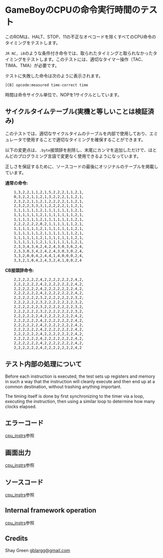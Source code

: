 # GameBoyのCPUの命令実行時間のテスト

このROMは、HALT、STOP、11の不正なオペコードを除くすべてのCPU命令のタイミングをテストします。

`JR NC, i8`のような条件付き命令では、取られたタイミングと取られなかったタイミングをテストします。このテストには、適切なタイマー操作（TAC、TIMA、TMA）が必要です。

テストに失敗した命令は次のように表示されます。

```
[CB] opcode:measured time-correct time
```

時間は命令サイクル単位で、NOPを1サイクルとしています。

## サイクルタイムテーブル(実機と等しいことは検証済み)

このテストでは、適切なサイクルタイムのテーブルを内部で使用しており、エミュレータで使用することで適切なタイミングを確保することができます。

以下の変更点は、`.byte`接頭辞を削除し、末尾にカンマを追加しただけで、ほとんどのプログラミング言語で変更なく使用できるようになっています。

正しさを保証するために、ソースコードの最後にオリジナルのテーブルを掲載しています。

**通常の命令:**

```sh
	1,3,2,2,1,1,2,1,5,2,2,2,1,1,2,1,
	0,3,2,2,1,1,2,1,3,2,2,2,1,1,2,1,
	2,3,2,2,1,1,2,1,2,2,2,2,1,1,2,1,
	2,3,2,2,3,3,3,1,2,2,2,2,1,1,2,1,
	1,1,1,1,1,1,2,1,1,1,1,1,1,1,2,1,
	1,1,1,1,1,1,2,1,1,1,1,1,1,1,2,1,
	1,1,1,1,1,1,2,1,1,1,1,1,1,1,2,1,
	2,2,2,2,2,2,0,2,1,1,1,1,1,1,2,1,
	1,1,1,1,1,1,2,1,1,1,1,1,1,1,2,1,
	1,1,1,1,1,1,2,1,1,1,1,1,1,1,2,1,
	1,1,1,1,1,1,2,1,1,1,1,1,1,1,2,1,
	1,1,1,1,1,1,2,1,1,1,1,1,1,1,2,1,
	2,3,3,4,3,4,2,4,2,4,3,0,3,6,2,4,
	2,3,3,0,3,4,2,4,2,4,3,0,3,0,2,4,
	3,3,2,0,0,4,2,4,4,1,4,0,0,0,2,4,
	3,3,2,1,0,4,2,4,3,2,4,1,0,0,2,4
```

**CB接頭辞命令:**

```sh
	2,2,2,2,2,2,4,2,2,2,2,2,2,2,4,2,
	2,2,2,2,2,2,4,2,2,2,2,2,2,2,4,2,
	2,2,2,2,2,2,4,2,2,2,2,2,2,2,4,2,
	2,2,2,2,2,2,4,2,2,2,2,2,2,2,4,2,
	2,2,2,2,2,2,3,2,2,2,2,2,2,2,3,2,
	2,2,2,2,2,2,3,2,2,2,2,2,2,2,3,2,
	2,2,2,2,2,2,3,2,2,2,2,2,2,2,3,2,
	2,2,2,2,2,2,3,2,2,2,2,2,2,2,3,2,
	2,2,2,2,2,2,4,2,2,2,2,2,2,2,4,2,
	2,2,2,2,2,2,4,2,2,2,2,2,2,2,4,2,
	2,2,2,2,2,2,4,2,2,2,2,2,2,2,4,2,
	2,2,2,2,2,2,4,2,2,2,2,2,2,2,4,2,
	2,2,2,2,2,2,4,2,2,2,2,2,2,2,4,2,
	2,2,2,2,2,2,4,2,2,2,2,2,2,2,4,2,
	2,2,2,2,2,2,4,2,2,2,2,2,2,2,4,2,
	2,2,2,2,2,2,4,2,2,2,2,2,2,2,4,2
```


## テスト内部の処理について

Before each instruction is executed, the test sets up registers and memory in such a way that the instruction will cleanly execute and then end up at a common destination, without trashing anything important. 

The timing itself is done by first synchronizing to the timer via a loop, executing the instruction, then using a similar loop to determine how many clocks elapsed.

## エラーコード

[cpu_instrs](../cpu_instrs/README.ja.md#エラーコード)参照

## 画面出力

[cpu_instrs](../cpu_instrs/README.ja.md#画面出力)参照

## ソースコード

[cpu_instrs](../cpu_instrs/README.ja.md#ソースコード)参照

## Internal framework operation

[cpu_instrs](../cpu_instrs/README.ja.md#internal-framework-operation)参照

## Credits

Shay Green <gblargg@gmail.com>
